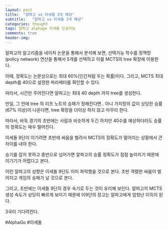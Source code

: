 ```yaml
---
layout: post
title:  "알파고 vs 이세돌 3국 예상"
subtitle:   "알파고 vs 이세돌 3국 예상"
categories: thought
tags: 알파고 alphago 이세돌 인공지능
comments: true
header-img: 
---
```


알파고의 알고리즘을 네이처 논문을 통해서 분석해 보면, 선택가능 착수를 정책망(policy network) 연산을 통해서 5개를 선택하고 이를 MCTS의 tree 확장에 이용한다. 

이때, 정확도는 논문상으로는 최대 60%(인간처럼 두는 확률)이다. 그리고, MCTS 최대 depth를 40으로 설정한 파라메터를 확인할 수 있다. 

따라서, 시간만 주어진다면 알파고는 최대 40 depth 까지 tree를 생성한다. 

만일, 그 안에 tree 의 리프 노트의 승패가 정해진다면.. 아니 가치망의 값이 상당한 승률(67% 이상)이 나온다면, tree 확장을 더이상 하지 않고 마무리 한다. 

따라서, 바둑 경기의 초반에는 사람과 비슷하게 두긴 하지만 40수를 예상하더라도 승률의 정확도는 매우 떨어진다.

이세돌 9단이 이기려면 초반에 싸움을 벌려서 MCTS의 정확도가 떨어지는 상황에서 큰 차이를 내야 한다. 

승기를 잡지 못하고 중반으로 넘어가면 알파고의 승률 정확도가 점점 높아지기 때문에 이기기가 어렵다고 본다.

이런 알파고의 성향은 이세돌 9단도 이미 파악했을 것으로 본다. 초반 격렬한 싸움이 벌어지고 게임의 승패가 날 것으로 본다.

그리고, 초반에는 이세돌 9단의 경우 속기로 두는 것이 유리해 보인다. 알파고의 MCTS 생성 속도가 상당히 빠르게 보이기 때문에 이9단의 장고는 알파고에게 엄청난 이득이 된다.

3국이 기다려진다.

‪#AlphaGo‬ ‪#이세돌‬
